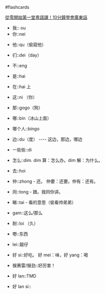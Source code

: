 #flashcards 

[從零開始第一堂粵語課！10分鐘學會廣東話](https://youtu.be/KI5bKz68_Hk) 
- 我:: ou <!--SR:!2024-03-20-15-52,250,250-->
- 你::nei
<!--SR:!2024-03-24,9,250-->
- 他::qu（偷窥他）
<!--SR:!2024-03-24,9,250-->
- 们::dei（day）
<!--SR:!2024-04-21,26,250-->
- 不::eng
<!--SR:!2024-03-23,8,250-->
- 是::hai
<!--SR:!2025-10-08,572,250-->
- 在::hai 上
<!--SR:!2024-03-23,8,250-->
- 这::ni （你）
<!--SR:!2024-04-17,22,250-->
- 那::gogo（狗）
<!--SR:!2024-03-23,8,250-->
- 哪::bin（冰山上面）
<!--SR:!2024-04-20,25,250-->
- 哪个人::bingo
<!--SR:!2024-03-24,9,250-->
- 边::du（度） ---- 这边，那边，哪边
<!--SR:!2024-03-24,9,250-->
- 一些些::di
<!--SR:!2024-03-24,9,250-->
- 怎么::dim.  dim 算：怎么办。dim 解：为什么。
<!--SR:!2025-10-20,584,250-->
- 去::hoi
<!--SR:!2024-03-25,10,250-->
- 仲::zhong - 还。   仲要：还要。仲有：还有。
<!--SR:!2024-04-14,16,250-->
- 同::tong - 跟。我同你讲。
<!--SR:!2024-03-24,9,250-->
- 睇::tai - 看的意思（偷看帅弟弟）
<!--SR:!2024-04-21,26,250-->
- gam::这么/那么
<!--SR:!2024-03-24,9,250-->
- 耐::loi （久）
<!--SR:!2024-04-18,20,250-->
- 嘢::东西
<!--SR:!2024-04-22,27,250-->
- lei::靓仔
<!--SR:!2024-03-24,9,250-->
- 好 si::好吃。   好 mei：味，好 yang：喝
<!--SR:!2024-03-24,9,250-->
- 猴赛雷/猴劲::好厉害！
<!--SR:!2024-04-13,18,250-->
- 好 lan::TMD
<!--SR:!2024-03-24,9,250-->
- 好 lan si::
<!--SR:!2024-04-07,23,250-->

